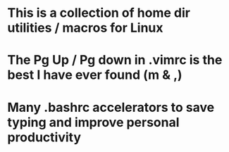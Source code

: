 # This is a collection of home dir utilities / macros for Linux
# The Pg Up / Pg  down in .vimrc is the best I have ever found (m & ,)
# Many .bashrc accelerators to save typing and improve personal productivity
